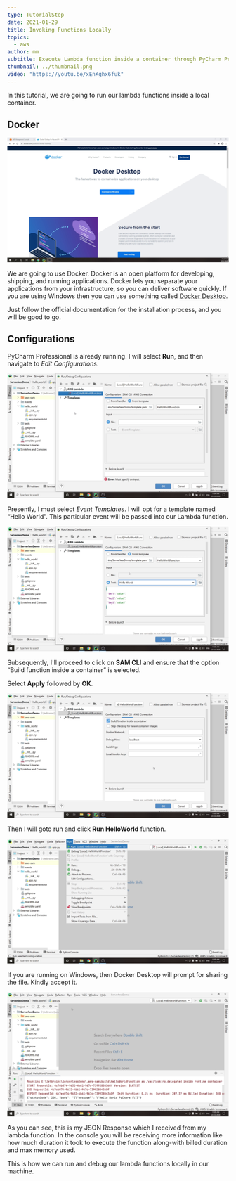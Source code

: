 ```yaml
---
type: TutorialStep
date: 2021-01-29
title: Invoking Functions Locally
topics:
  - aws
author: mm
subtitle: Execute Lambda function inside a container through PyCharm Professional.
thumbnail: ../thumbnail.png
video: "https://youtu.be/xEnKghx6fuk"
---
```


In this tutorial, we are going to run our lambda functions inside a local container.

## Docker

![invoke_step_1](steps/step1.png)

We are going to use Docker. Docker is an open platform for developing, shipping, and running applications. Docker lets you separate your applications from your
infrastructure, so you can deliver software quickly. If you are using Windows then you can use something called [Docker Desktop](https://www.docker.com/products/docker-desktop/).

Just follow the official documentation for the installation process, and you will be good to go.

## Configurations

PyCharm Professional is already running. I will select **Run**, and then navigate to _Edit Configurations_.

![invoke_step_2](steps/step2.png)

Presently, I must select _Event Templates_. I will opt for a template named “Hello World”. This particular event will be passed into our Lambda function.

![invoke_step_3](steps/step3.png)

Subsequently, I'll proceed to click on **SAM CLI** and ensure that the option “Build function inside a container” is selected.

Select **Apply** followed by **OK**.

![invoke_step_4](steps/step4.png)

Then I will goto run and click **Run HelloWorld** function.

![invoke_step_5](steps/step5.png)

If you are running on Windows, then Docker Desktop will prompt for sharing the file. Kindly accept it.

![invoke_step_6](steps/step6.png)

As you can see, this is my JSON Response which I received from my lambda function. In the console you will be receiving more information like how much duration it took to execute the function along-with billed duration and max memory used.

This is how we can run and debug our lambda functions locally in our machine.
